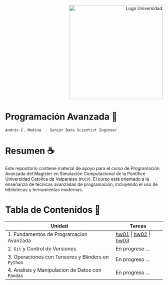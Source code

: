 <p align="right">
  <img src="https://www.2e.cl/wp-content/uploads/2023/03/logo-pucv.png" alt="Logo Universidad" width="300"/>
</p>

# Programación Avanzada 🚀

`Andrés C. Medina  - Senior Data Scientist Engineer`

# Resumen ☕

Este repositorio contiene material de apoyo para el curso de Programación Avanzada del Magister en Simulación Computacional de la Pontifice Universidad Catolica de Valparaiso (`PUCV`). El curso está orientado a la enseñanza de técnicas avanzadas de programación, incluyendo el uso de bibliotecas y herramientas modernas.

# Tabla de Contenidos 🎯

| Unidad | Tareas | 
|-------------------------|------------------------------------------------------------------------|
| 1. Fundamentos de Programacion Avanzada   | [hw01](./Programacion_Avanzada/Unidad_01/) &#124; [hw02](./Programacion_Avanzada/Unidad_02/hw02/) &#124; [hw03](./Programacion_Avanzada/Unidad_02/hw03/)|
| 2. `Git` y Control de Versiones | En progreso ... | 
| 3. Operaciones con Tensores y Blinders en `Python` | En progreso ... |
| 4. Analisis y Manipulacion de Datos con `Pandas`| En progreso ... |